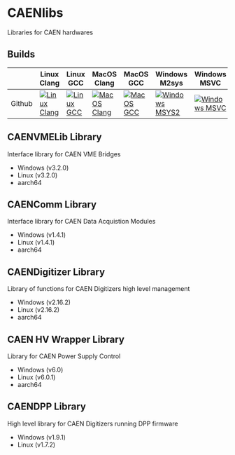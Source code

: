 # CAENlibs
Libraries for CAEN hardwares


[LC]: https://github.com/flagarde/CAENlibs/actions/workflows/Linux-Clang.yml
[LCB]: https://github.com/flagarde/CAENlibs/actions/workflows/Linux-Clang.yml/badge.svg

[LG]: https://github.com/flagarde/CAENlibs/actions/workflows/Linux-GCC.yml
[LGB]: https://github.com/flagarde/CAENlibs/actions/workflows/Linux-GCC.yml/badge.svg

[MC]: https://github.com/flagarde/CAENlibs/actions/workflows/MacOS-Clang.yml
[MCB]: https://github.com/flagarde/CAENlibs/actions/workflows/MacOS-Clang.yml/badge.svg

[MG]: https://github.com/flagarde/CAENlibs/actions/workflows/MacOS-GCC.yml
[MGB]: https://github.com/flagarde/CAENlibs/actions/workflows/MacOS-GCC.yml/badge.svg

[MS]: https://github.com/flagarde/CAENlibs/actions/workflows/Windows-MSYS2.yml
[MSB]: https://github.com/flagarde/CAENlibs/actions/workflows/Windows-MSYS2.yml/badge.svg

[MM]: https://github.com/flagarde/CAENlibs/actions/workflows/Windows-MSVC.yml
[MMB]: https://github.com/flagarde/CAENlibs/actions/workflows/Windows-MSVC.yml/badge.svg

## Builds
|        | Linux Clang | Linux GCC | MacOS Clang | MacOS GCC | Windows M2sys | Windows MSVC |
|--------|-------------|-----------|-------------|-----------|---------------|--------------|
| Github |[![Linux Clang][LCB]][LC]|[![Linux GCC][LGB]][LG]|[![MacOS Clang][MCB]][MC]|[![MacOS GCC][MGB]][MG]|[![Windows MSYS2][MSB]][MS]|[![Windows MSVC][MMB]][MM]|

## CAENVMELib Library
Interface library for CAEN VME Bridges

* Windows (v3.2.0)
* Linux (v3.2.0)
* aarch64 

## CAENComm Library
Interface library for CAEN Data Acquistion Modules

* Windows (v1.4.1)
* Linux (v1.4.1)
* aarch64 

## CAENDigitizer Library
Library of functions for CAEN Digitizers high level management

* Windows (v2.16.2)
* Linux (v2.16.2)
* aarch64 

## CAEN HV Wrapper Library
Library for CAEN Power Supply Control

* Windows (v6.0)
* Linux (v6.0.1)
* aarch64

## CAENDPP Library
High level library for CAEN Digitizers running DPP firmware

* Windows (v1.9.1)
* Linux (v1.7.2) 
